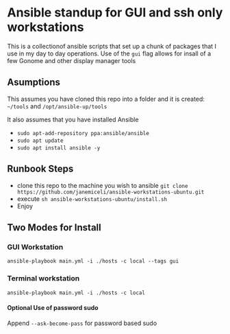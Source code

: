 # Ansible standup for GUI and ssh only workstations

This is a collectionof ansible scripts that set up a chunk of packages
that I use in my day to day operations. Use of the `gui` flag allows 
for insall of a few Gonome and other display manager tools


## Asumptions
This assumes you have cloned this repo into a folder and it is created:
`~/tools` and `/opt/ansible-up/tools`

It also assumes that you have installed Ansible
- `sudo apt-add-repository ppa:ansible/ansible`
- `sudo apt update`
- `sudo apt install ansible -y`


## Runbook Steps
- clone this repo to the machine you wish to ansible `git clone https://github.com/janemiceli/ansible-workstations-ubuntu.git`
- execute `sh ansible-workstations-ubuntu/install.sh`
- Enjoy


## Two Modes for Install

### GUI Workstation
`ansible-playbook main.yml -i ./hosts -c local --tags gui`


### Terminal workstation
`ansible-playbook main.yml -i ./hosts -c local`


#### Optional Use of password sudo
Append `--ask-become-pass` for password based sudo

